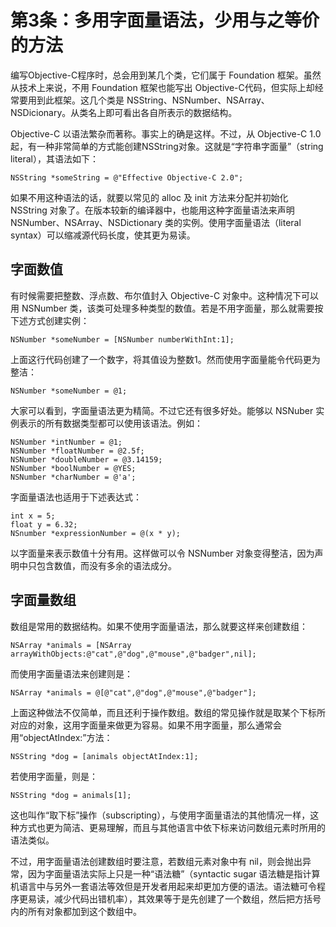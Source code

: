 # 第3条：多用字面量语法，少用与之等价的方法

编写Objective-C程序时，总会用到某几个类，它们属于 Foundation 框架。虽然从技术上来说，不用 Foundation 框架也能写出 Objective-C代码，但实际上却经常要用到此框架。这几个类是 NSString、NSNumber、NSArray、NSDicionary。从类名上即可看出各自所表示的数据结构。

Objective-C 以语法繁杂而著称。事实上的确是这样。不过，从 Objective-C 1.0起，有一种非常简单的方式能创建NSString对象。这就是“字符串字面量”（string literal），其语法如下：

```
NSString *someString = @"Effective Objective-C 2.0";
```

如果不用这种语法的话，就要以常见的 alloc 及 init 方法来分配并初始化 NSString 对象了。在版本较新的编译器中，也能用这种字面量语法来声明 NSNumber、NSArray、NSDictionary 类的实例。使用字面量语法（literal syntax）可以缩减源代码长度，使其更为易读。

## 字面数值

有时候需要把整数、浮点数、布尔值封入 Objective-C 对象中。这种情况下可以用 NSNumber 类，该类可处理多种类型的数值。若是不用字面量，那么就需要按下述方式创建实例：

```
NSNumber *someNumber = [NSNumber numberWithInt:1];
```

上面这行代码创建了一个数字，将其值设为整数1。然而使用字面量能令代码更为整洁：

```
NSNumber *someNumber = @1;
```

大家可以看到，字面量语法更为精简。不过它还有很多好处。能够以 NSNuber 实例表示的所有数据类型都可以使用该语法。例如：

```
NSNumber *intNumber = @1;
NSNumber *floatNumber = @2.5f;
NSNumber *doubleNumber = @3.14159;
NSNumber *boolNumber = @YES;
NSNumber *charNumber = @'a';
```

字面量语法也适用于下述表达式：

```
int x = 5;
float y = 6.32;
NSnumber *expressionNumber = @(x * y);
```

以字面量来表示数值十分有用。这样做可以令 NSNumber 对象变得整洁，因为声明中只包含数值，而没有多余的语法成分。

## 字面量数组

数组是常用的数据结构。如果不使用字面量语法，那么就要这样来创建数组：

```
NSArray *animals = [NSArray arrayWithObjects:@"cat",@"dog",@"mouse",@"badger",nil];
```

而使用字面量语法来创建则是：

```
NSArray *animals = @[@"cat",@"dog",@"mouse",@"badger"];
```

上面这种做法不仅简单，而且还利于操作数组。数组的常见操作就是取某个下标所对应的对象，这用字面量来做更为容易。如果不用字面量，那么通常会用“objectAtIndex:”方法：

```
NSString *dog = [animals objectAtIndex:1];
```

若使用字面量，则是：

```
NSString *dog = animals[1];
```

这也叫作“取下标”操作（subscripting），与使用字面量语法的其他情况一样，这种方式也更为简洁、更易理解，而且与其他语言中依下标来访问数组元素时所用的语法类似。

不过，用字面量语法创建数组时要注意，若数组元素对象中有 nil，则会抛出异常，因为字面量语法实际上只是一种“语法糖”（syntactic sugar 语法糖是指计算机语言中与另外一套语法等效但是开发者用起来却更加方便的语法。语法糖可令程序更易读，减少代码出错机率），其效果等于是先创建了一个数组，然后把方括号内的所有对象都加到这个数组中。












